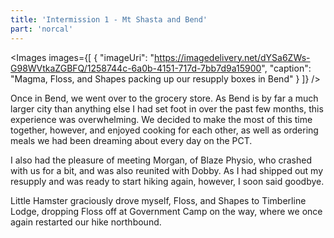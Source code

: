 ```yaml
---
title: 'Intermission 1 - Mt Shasta and Bend'
part: 'norcal'
---
```


<script lang="ts">
import Images from '$lib/components/Images.svelte';
</script>

<Images images={[
{
"imageUri": "https://imagedelivery.net/dYSa6ZWs-G98WVtkaZGBFQ/1258744c-6a0b-4151-717d-7bb7d9a15900",
"caption": "Magma, Floss, and Shapes packing up our resupply boxes in Bend"
}
]} />

Once in Bend, we went over to the grocery store. As Bend is by far a much larger city than anything else I had set foot
in over the past few months, this experience was overwhelming. We decided to make the most of this time together,
however, and enjoyed cooking for each other, as well as ordering meals we had been dreaming about every day on the PCT.

I also had the pleasure of meeting Morgan, of Blaze Physio, who crashed with us for a bit, and was also reunited with
Dobby. As I had shipped out my resupply and was ready to start hiking again, however, I soon said goodbye.

Little Hamster graciously drove myself, Floss, and Shapes to Timberline Lodge, dropping Floss off at Government Camp on
the way, where we once again restarted our hike northbound.
